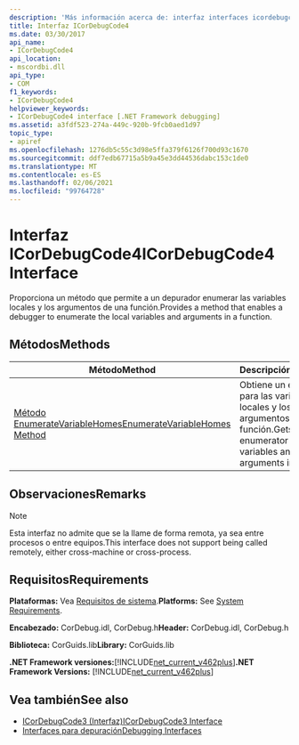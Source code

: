 ```yaml
---
description: 'Más información acerca de: interfaz interfaces icordebugcode4'
title: Interfaz ICorDebugCode4
ms.date: 03/30/2017
api_name:
- ICorDebugCode4
api_location:
- mscordbi.dll
api_type:
- COM
f1_keywords:
- ICorDebugCode4
helpviewer_keywords:
- ICorDebugCode4 interface [.NET Framework debugging]
ms.assetid: a3fdf523-274a-449c-920b-9fcb0aed1d97
topic_type:
- apiref
ms.openlocfilehash: 1276db5c55c3d98e5ffa379f6126f700d93c1670
ms.sourcegitcommit: ddf7edb67715a5b9a45e3dd44536dabc153c1de0
ms.translationtype: MT
ms.contentlocale: es-ES
ms.lasthandoff: 02/06/2021
ms.locfileid: "99764728"
---
```

# <a name="icordebugcode4-interface"></a><span data-ttu-id="c7223-103">Interfaz ICorDebugCode4</span><span class="sxs-lookup"><span data-stu-id="c7223-103">ICorDebugCode4 Interface</span></span>

<span data-ttu-id="c7223-104">Proporciona un método que permite a un depurador enumerar las variables locales y los argumentos de una función.</span><span class="sxs-lookup"><span data-stu-id="c7223-104">Provides a method that enables a debugger to enumerate the local variables and arguments in a function.</span></span>  
  
## <a name="methods"></a><span data-ttu-id="c7223-105">Métodos</span><span class="sxs-lookup"><span data-stu-id="c7223-105">Methods</span></span>  
  
|<span data-ttu-id="c7223-106">Método</span><span class="sxs-lookup"><span data-stu-id="c7223-106">Method</span></span>|<span data-ttu-id="c7223-107">Descripción</span><span class="sxs-lookup"><span data-stu-id="c7223-107">Description</span></span>|  
|------------|-----------------|  
|[<span data-ttu-id="c7223-108">Método EnumerateVariableHomes</span><span class="sxs-lookup"><span data-stu-id="c7223-108">EnumerateVariableHomes Method</span></span>](icordebugcode4-enumeratevariablehomes-method.md)|<span data-ttu-id="c7223-109">Obtiene un enumerador para las variables locales y los argumentos de una función.</span><span class="sxs-lookup"><span data-stu-id="c7223-109">Gets an enumerator to the local variables and arguments in a function.</span></span>|  
  
## <a name="remarks"></a><span data-ttu-id="c7223-110">Observaciones</span><span class="sxs-lookup"><span data-stu-id="c7223-110">Remarks</span></span>  
  
> [!NOTE]
> <span data-ttu-id="c7223-111">Esta interfaz no admite que se la llame de forma remota, ya sea entre procesos o entre equipos.</span><span class="sxs-lookup"><span data-stu-id="c7223-111">This interface does not support being called remotely, either cross-machine or cross-process.</span></span>  
  
## <a name="requirements"></a><span data-ttu-id="c7223-112">Requisitos</span><span class="sxs-lookup"><span data-stu-id="c7223-112">Requirements</span></span>  

 <span data-ttu-id="c7223-113">**Plataformas:** Vea [Requisitos de sistema](../../get-started/system-requirements.md).</span><span class="sxs-lookup"><span data-stu-id="c7223-113">**Platforms:** See [System Requirements](../../get-started/system-requirements.md).</span></span>  
  
 <span data-ttu-id="c7223-114">**Encabezado:** CorDebug.idl, CorDebug.h</span><span class="sxs-lookup"><span data-stu-id="c7223-114">**Header:** CorDebug.idl, CorDebug.h</span></span>  
  
 <span data-ttu-id="c7223-115">**Biblioteca:** CorGuids.lib</span><span class="sxs-lookup"><span data-stu-id="c7223-115">**Library:** CorGuids.lib</span></span>  
  
 <span data-ttu-id="c7223-116">**.NET Framework versiones:**[!INCLUDE[net_current_v462plus](../../../../includes/net-current-v462plus-md.md)]</span><span class="sxs-lookup"><span data-stu-id="c7223-116">**.NET Framework Versions:** [!INCLUDE[net_current_v462plus](../../../../includes/net-current-v462plus-md.md)]</span></span>  
  
## <a name="see-also"></a><span data-ttu-id="c7223-117">Vea también</span><span class="sxs-lookup"><span data-stu-id="c7223-117">See also</span></span>

- [<span data-ttu-id="c7223-118">ICorDebugCode3 (Interfaz)</span><span class="sxs-lookup"><span data-stu-id="c7223-118">ICorDebugCode3 Interface</span></span>](icordebugcode3-interface.md)
- [<span data-ttu-id="c7223-119">Interfaces para depuración</span><span class="sxs-lookup"><span data-stu-id="c7223-119">Debugging Interfaces</span></span>](debugging-interfaces.md)

